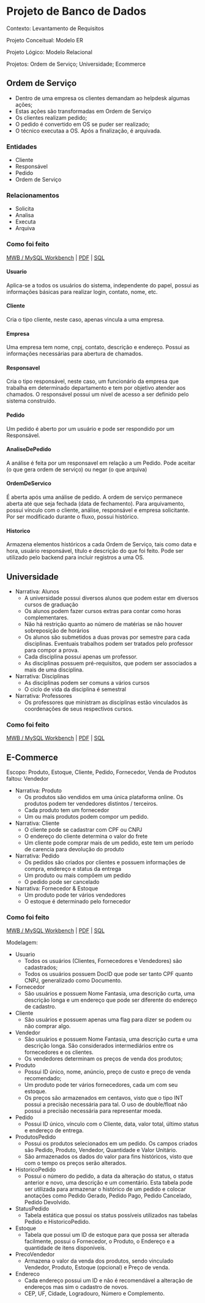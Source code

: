 # Projeto de Banco de Dados

Contexto: Levantamento de Requisitos

Projeto Conceitual: Modelo ER

Projeto Lógico: Modelo Relacional

Projetos: Ordem de Serviço; Universidade; Ecommerce

## Ordem de Serviço

- Dentro de uma empresa os clientes demandam ao helpdesk algumas ações;
- Estas ações são transformadas em Ordem de Serviço
- Os clientes realizam pedido;
- O pedido é convertido em OS se puder ser realizado;
- O técnico executaa a OS. Após a finalização, é arquivada.

### Entidades

- Cliente
- Responsável
- Pedido
- Ordem de Serviço

### Relacionamentos

- Solicita
- Analisa
- Executa
- Arquiva

### Como foi feito

[MWB / MySQL Workbench](estudo-helpdesk.mwb) | [PDF](estudo-helpdesk.pdf) | [SQL](estudo-helpdesk.sql)

#### Usuario

Aplica-se a todos os usuários do sistema, independente do papel, possui as informações básicas para realizar login, contato, nome, etc.

#### Cliente

Cria o tipo cliente, neste caso, apenas vincula a uma empresa.

#### Empresa

Uma empresa tem nome, cnpj, contato, descrição e endereço. Possui as informações necessárias para abertura de chamados.

#### Responsavel

Cria o tipo responsável, neste caso, um funcionário da empresa que trabalha em determinado departamento e tem por objetivo atender aos chamados. O responsável possui um nível de acesso a ser definido pelo sistema construído.

#### Pedido

Um pedido é aberto por um usuário e pode ser respondido por um Responsável. 

#### AnaliseDePedido

A análise é feita por um responsavel em relação a um Pedido. Pode aceitar (o que gera ordem de serviço) ou negar (o que arquiva)

#### OrdemDeServico

É aberta após uma análise de pedido. A ordem de serviço permanece aberta até que seja fechada (data de fechamento). Para arquivamento, possui vínculo com o cliente, análise, responsável e empresa solicitante. Por ser modificado durante o fluxo, possui histórico.

#### Historico

Armazena elementos históricos a cada Ordem de Serviço, tais como data e hora, usuário responsável, título e descrição do que foi feito. Pode ser utilizado pelo backend para incluir registros a uma OS.

## Universidade

- Narrativa: Alunos
  - A universidade possui diversos alunos que podem estar em diversos cursos de graduação
  - Os alunos podem fazer cursos extras para contar como horas complementares.
  - Não há restrição quanto ao número de matérias se não houver sobreposição de horários
  - Os alunos são submetidos a duas provas por semestre para cada disciplinas. Eventuais trabalhos podem ser tratados pelo professor para compor a prova. 
  - Cada disciplina possui apenas um professor.
  - As disciplinas possuem pré-requisitos, que podem ser associados a mais de uma disciplina.
- Narrativa: Disciplinas
  - As disciplinas podem ser comuns a vários cursos
  - O ciclo de vida da disciplina é semestral
- Narrativa: Professores
  - Os professores que ministram as disciplinas estão vinculados às coordenações de seus respectivos cursos.

### Como foi feito

[MWB / MySQL Workbench](estudo-universidade.mwb) | [PDF](estudo-universidade.pdf) | [SQL](estudo-universidade.sql)

## E-Commerce

Escopo: Produto, Estoque, Cliente, Pedido, Fornecedor, Venda de Produtos
faltou: Vendedor

- Narrativa: Produto
  - Os produtos são vendidos em uma única plataforma online. Os produtos podem ter vendedores distintos / terceiros.
  - Cada produto tem um fornecedor
  - Um ou mais produtos podem compor um pedido.
- Narrativa: Cliente
  - O cliente pode se cadastrar com CPF ou CNPJ
  - O endereço do cliente determina o valor do frete
  - Um cliente pode comprar mais de um pedido, este tem um período de carencia para devolução do produto
- Narrativa: Pedido
  - Os pedidos são criados por clientes e possuem informações de compra, endereço e status da entrega
  - Um produto ou mais compõem um pedido
  - O pedido pode ser cancelado
- Narrativa: Fornecedor & Estoque
  - Um produto pode ter vários vendedores
  - O estoque é determinado pelo fornecedor

### Como foi feito

[MWB / MySQL Workbench](estudo-ecommerce.mwb) | [PDF](estudo-ecommerce.pdf) | [SQL](estudo-ecommerce.sql)


Modelagem:

 - Usuario
   - Todos os usuários (Clientes, Fornecedores e Vendedores) são cadastrados;
   - Todos os usuários possuem DocID que pode ser tanto CPF quanto CNPJ, generalizado como Documento.
 - Fornecedor
   - São usuários e possuem Nome Fantasia, uma descrição curta, uma descrição longa e um endereço que pode ser diferente do endereço de cadastro.
 - Cliente
   - São usuários e possuem apenas uma flag para dizer se podem ou não comprar algo.
 - Vendedor
   - São usuários e possuem Nome Fantasia, uma descrição curta e uma descrição longa. São considerados intermediários entre os fornecedores e os clientes.
   - Os vendedores determinam os preços de venda dos produtos;
 - Produto
   - Possui ID único, nome, anúncio, preço de custo e preço de venda recomendado;
   - Um produto pode ter vários fornecedores, cada um com seu estoque.
   - Os preços são armazenados em centavos, visto que o tipo INT possui a precisão necessária para tal. O uso de double/float não possui a precisão necessária para representar moeda.
 - Pedido
   - Possui ID único, vínculo com o Cliente, data, valor total, último status e endereço de entrega.
 - ProdutosPedido
   - Possui os produtos selecionados em um pedido. Os campos criados são Pedido, Produto, Vendedor, Quantidade e Valor Unitário.
   - São armazenados os dados do valor para fins históricos, visto que com o tempo os preços serão alterados.
 - HistoricoPedido
   - Possui o número do pedido, a data da alteração do status, o status anterior e novo, uma descrição e um comentário. Esta tabela pode ser utilizada para armazenar o histórico de um pedido e colocar anotações como Pedido Gerado, Pedido Pago, Pedido Cancelado, Pedido Devolvido.
 - StatusPedido
   - Tabela estática que possui os status possíveis utilizados nas tabelas Pedido e HistoricoPedido.
 - Estoque
   - Tabela que possui um ID de estoque para que possa ser alterada facilmente, possui o Fornecedor, o Produto, o Endereço e a quantidade de itens disponíveis.
 - PrecoVendedor
   - Armazena o valor da venda dos produtos, sendo vinculado Vendedor, Produto, Estoque (opcional) e Preço de venda.
 - Endereco
   - Cada endereço possui um ID e não é recomendável a alteração de endereços mas sim o cadastro de novos.
   - CEP, UF, Cidade, Logradouro, Número e Complemento.
